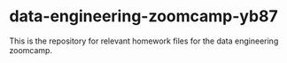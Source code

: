 # data-engineering-zoomcamp-yb87
This is the repository for relevant homework files for the data engineering zoomcamp.
